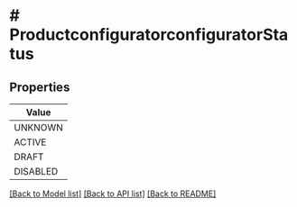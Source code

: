 # # ProductconfiguratorconfiguratorStatus


## Properties



| Value |
------------ |
UNKNOWN|&quot;UNKNOWN&quot;
ACTIVE|&quot;ACTIVE&quot;
DRAFT|&quot;DRAFT&quot;
DISABLED|&quot;DISABLED&quot;

[[Back to Model list]](../../README.md#models) [[Back to API list]](../../README.md#endpoints) [[Back to README]](../../README.md)